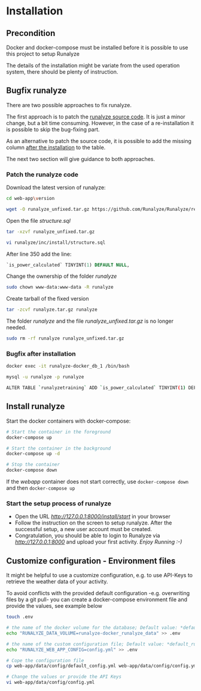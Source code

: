 # Installation

## Precondition
Docker and docker-compose must be installed before it is possible to use this project to setup Runalyze

The details of the installation might be variate from the used operation system, there should be plenty of instruction.

## Bugfix runalyze
There are two possible approaches to fix runalyze.

The first approach is to patch the [runalyze source code](#Patch-the-runalyze-code). It is just a minor change, but a bit time consuming. However, in the case of a re-installation it is possible to skip the bug-fixing part.

As an alternative to patch the source code, it is possible to add the missing column [after the installation](#Bugfix-after-installation) to the table.

The next two section will give guidance to both approaches.

### Patch the runalyze code
Download the latest version of runalyze:
```bash
cd web-app\version

wget -O runalyze_unfixed.tar.gz https://github.com/Runalyze/Runalyze/releases/download/v4.3.0/runalyze-v4.3.0.tar.gz
```

Open the file *structure.sql*
```bash
tar -xzvf runalyze_unfixed.tar.gz

vi runalyze/inc/install/structure.sql
```

After line 350 add the line:
```sql
`is_power_calculated` TINYINT(1) DEFAULT NULL,
```

Change the ownership of the folder *runalyze*
```bash
sudo chown www-data:www-data -R runalyze
```

Create tarball of the fixed version
```bash
tar -zcvf runalyze.tar.gz runalyze
```

The folder *runalyze* and the file *runalyze_unfixed.tar.gz* is no longer needed.
```bash
sudo rm -rf runalyze runalyze_unfixed.tar.gz
```

### Bugfix after installation
``` bash
docker exec -it runalyze-docker_db_1 /bin/bash

mysql -u runalyze -p runalyze

ALTER TABLE `runalyzetraining` ADD `is_power_calculated` TINYINT(1) DEFAULT NULL AFTER `power`;
```
## Install runalyze

Start the docker containers with docker-compose:
``` bash
# Start the container in the foreground
docker-compose up

# Start the container in the background
docker-compose up -d

# Stop the container
docker-compose down
```
If the *webapp* container does not start correctly, use `docker-compose down` and then `docker-compose up`

### Start the setup process of runalyze
- Open the URL *http://127.0.0.1:8000/install/start* in your browser
- Follow the instruction on the screen to setup runalyze. After the successful setup, a new user account must be created.
- Congratulation, you should be able to login to Runalyze via *http://127.0.0.1:8000* and upload your first activity. *Enjoy Running :-)*

## Customize configuration - Environment files
It might be helpful to use a customize configuration, e.g. to use API-Keys to retrieve the weather data of your activity.

To avoid conflicts with the provided default configuration -e.g. overwriting files by a git pull- you can create a docker-compose
environment file and provide the values, see example below

``` bash
touch .env

# the name of the docker volume for the database; Default value: *default_config.yml*
echo "RUNALYZE_DATA_VOLUME=runalyze-docker_runalyze_data" >> .env

# the name of the custom configuration file; Default value: *default_runalyze_data_volume*
echo "RUNALYZE_WEB_APP_CONFIG=config.yml" >> .env

# Cope the configuration file
cp web-app/data/config/default_config.yml web-app/data/config/config.yml

# Change the values or provide the API Keys
vi web-app/data/config/config.yml

```